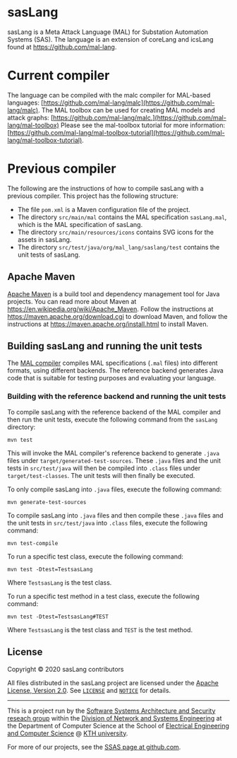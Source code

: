 # sasLang

sasLang is a Meta Attack Language (MAL) for Substation Automation Systems (SAS). The language is an extension of coreLang and icsLang found at https://github.com/mal-lang. 

# Current compiler
The language can be compiled with the malc compiler for MAL-based languages: [https://github.com/mal-lang/malc](https://github.com/mal-lang/malc). 
The MAL toolbox can be used for creating MAL models and attack graphs: [https://github.com/mal-lang/malc.](https://github.com/mal-lang/mal-toolbox) Please see the mal-toolbox tutorial for more information: [https://github.com/mal-lang/mal-toolbox-tutorial](https://github.com/mal-lang/mal-toolbox-tutorial).

# Previous compiler
The following are the instructions of how to compile sasLang with a previous compiler.
This project has the following structure:

* The file `pom.xml` is a Maven configuration file of the project.
* The directory `src/main/mal` contains the MAL specification
  `sasLang.mal`, which is the MAL specification of sasLang.
* The directory `src/main/resources/icons` contains SVG icons for the
  assets in sasLang.
* The directory `src/test/java/org/mal_lang/saslang/test`
  contains the unit tests of sasLang.

## Apache Maven

[Apache Maven](https://maven.apache.org/) is a build tool and
dependency management tool for Java projects. You can read more about
Maven at <https://en.wikipedia.org/wiki/Apache_Maven>. Follow the
instructions at <https://maven.apache.org/download.cgi> to download
Maven, and follow the instructions at
<https://maven.apache.org/install.html> to install Maven.

## Building sasLang and running the unit tests

The
[MAL compiler](https://github.com/meta-attack-language/malcompiler)
compiles MAL specifications (`.mal` files) into different formats,
using different backends. The reference backend generates Java code
that is suitable for testing purposes and evaluating your language.

### Building with the reference backend and running the unit tests

To compile sasLang with the reference backend of the MAL compiler
and then run the unit tests, execute the following command from the
`sasLang` directory:

```
mvn test
```

This will invoke the MAL compiler's reference backend to generate
`.java` files under `target/generated-test-sources`. These `.java`
files and the unit tests in `src/test/java` will then be compiled
into `.class` files under `target/test-classes`. The unit tests will
then finally be executed.

To only compile sasLang into `.java` files, execute the following
command:

```
mvn generate-test-sources
```

To compile sasLang into `.java` files and then compile these
`.java` files and the unit tests in `src/test/java` into `.class`
files, execute the following command:

```
mvn test-compile
```

To run a specific test class, execute the following command:

```
mvn test -Dtest=TestsasLang
```

Where `TestsasLang` is the test class.

To run a specific test method in a test class, execute the following
command:

```
mvn test -Dtest=TestsasLang#TEST
```

Where `TestsasLang` is the test class and `TEST` is the
test method.

## License

Copyright © 2020 sasLang contributors

All files distributed in the sasLang project are licensed under the [Apache License, Version 2.0](https://www.apache.org/licenses/LICENSE-2.0).
See [`LICENSE`](LICENSE) and [`NOTICE`](NOTICE) for details.

- - - -
This is a project run by the [Software Systems Architecture and Security reseach
group](https://www.kth.se/nse/research/software-systems-architecture-and-security/)
within the [Division of Network and Systems Engineering](https://kth.se/nse) at
the Department of Computer Science at the School of [Electrical Engineering and
Computer Science](https://www.kth.se/en/eecs) @ [KTH university](https://www.kth.se).

For more of our projects, see the [SSAS page at
github.com](https://github.com/KTH-SSAS).
